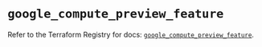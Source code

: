 # `google_compute_preview_feature`

Refer to the Terraform Registry for docs: [`google_compute_preview_feature`](https://registry.terraform.io/providers/hashicorp/google-beta/6.45.0/docs/resources/google_compute_preview_feature).
